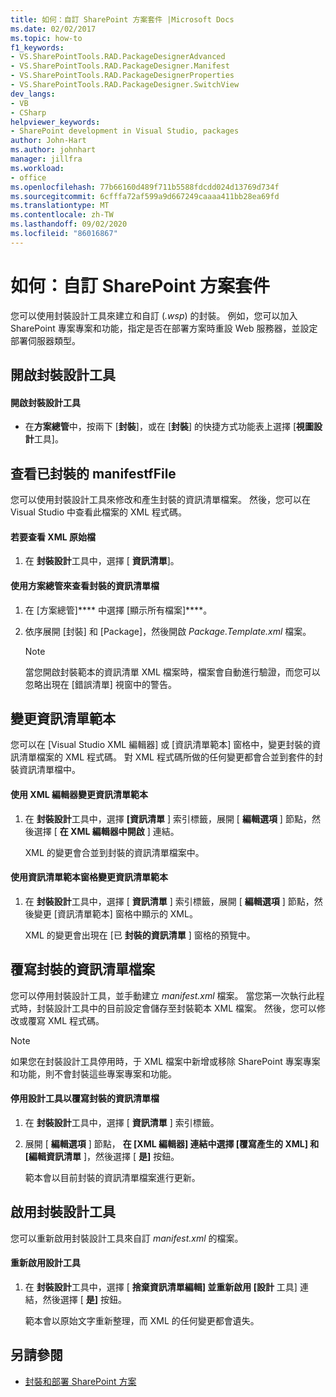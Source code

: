 ```yaml
---
title: 如何：自訂 SharePoint 方案套件 |Microsoft Docs
ms.date: 02/02/2017
ms.topic: how-to
f1_keywords:
- VS.SharePointTools.RAD.PackageDesignerAdvanced
- VS.SharePointTools.RAD.PackageDesigner.Manifest
- VS.SharePointTools.RAD.PackageDesignerProperties
- VS.SharePointTools.RAD.PackageDesigner.SwitchView
dev_langs:
- VB
- CSharp
helpviewer_keywords:
- SharePoint development in Visual Studio, packages
author: John-Hart
ms.author: johnhart
manager: jillfra
ms.workload:
- office
ms.openlocfilehash: 77b66160d489f711b5588fdcdd024d13769d734f
ms.sourcegitcommit: 6cfffa72af599a9d667249caaaa411bb28ea69fd
ms.translationtype: MT
ms.contentlocale: zh-TW
ms.lasthandoff: 09/02/2020
ms.locfileid: "86016867"
---
```

# <a name="how-to-customize-a-sharepoint-solution-package"></a>如何：自訂 SharePoint 方案套件
  您可以使用封裝設計工具來建立和自訂 (*.wsp*) 的封裝。 例如，您可以加入 SharePoint 專案專案和功能，指定是否在部署方案時重設 Web 服務器，並設定部署伺服器類型。

## <a name="open-the-package-designer"></a>開啟封裝設計工具

#### <a name="to-open-the-package-designer"></a>開啟封裝設計工具

- 在**方案總管**中，按兩下 [**封裝**]，或在 [**封裝**] 的快捷方式功能表上選擇 [**視圖設計**工具]。

## <a name="view-the-packaged-manifestffile"></a>查看已封裝的 manifestfFile
 您可以使用封裝設計工具來修改和產生封裝的資訊清單檔案。 然後，您可以在 Visual Studio 中查看此檔案的 XML 程式碼。

#### <a name="to-view-the-xml-source-file"></a>若要查看 XML 原始檔

1. 在 **封裝設計**工具中，選擇 [ **資訊清單**]。

#### <a name="to-view-the-packaged-manifest-file-by-using-solution-explorer"></a>使用方案總管來查看封裝的資訊清單檔

1. 在 [方案總管]**** 中選擇 [顯示所有檔案]****。

2. 依序展開 [封裝] 和 [Package]，然後開啟 *Package.Template.xml* 檔案。

    > [!NOTE]
    > 當您開啟封裝範本的資訊清單 XML 檔案時，檔案會自動進行驗證，而您可以忽略出現在 [錯誤清單] 視窗中的警告。

## <a name="change-the-manifest-template"></a>變更資訊清單範本
 您可以在 [Visual Studio XML 編輯器] 或 [資訊清單範本] 窗格中，變更封裝的資訊清單檔案的 XML 程式碼。 對 XML 程式碼所做的任何變更都會合並到套件的封裝資訊清單檔中。

#### <a name="to-change-the-manifest-template-by-using-the-xml-editor"></a>使用 XML 編輯器變更資訊清單範本

1. 在 **封裝設計**工具中，選擇 **[資訊清單** ] 索引標籤，展開 [ **編輯選項** ] 節點，然後選擇 [ **在 XML 編輯器中開啟** ] 連結。

     XML 的變更會合並到封裝的資訊清單檔案中。

#### <a name="to-change-the-manifest-template-by-using-the-manifest-template-pane"></a>使用資訊清單範本窗格變更資訊清單範本

1. 在 **封裝設計**工具中，選擇 [ **資訊清單** ] 索引標籤，展開 [ **編輯選項** ] 節點，然後變更 [資訊清單範本] 窗格中顯示的 XML。

     XML 的變更會出現在 [已 **封裝的資訊清單** ] 窗格的預覽中。

## <a name="overwrite-the-packaged-manifest-file"></a>覆寫封裝的資訊清單檔案
 您可以停用封裝設計工具，並手動建立 *manifest.xml* 檔案。 當您第一次執行此程式時，封裝設計工具中的目前設定會儲存至封裝範本 XML 檔案。 然後，您可以修改或覆寫 XML 程式碼。

> [!NOTE]
> 如果您在封裝設計工具停用時，于 XML 檔案中新增或移除 SharePoint 專案專案和功能，則不會封裝這些專案專案和功能。

#### <a name="to-overwrite-packaged-manifest-file-by-disabling-the-designer"></a>停用設計工具以覆寫封裝的資訊清單檔

1. 在 **封裝設計**工具中，選擇 [ **資訊清單** ] 索引標籤。

2. 展開 [ **編輯選項** ] 節點， **在 [XML 編輯器] 連結中選擇 [覆寫產生的 XML] 和 [編輯資訊清單** ]，然後選擇 [ **是]** 按鈕。

     範本會以目前封裝的資訊清單檔案進行更新。

## <a name="enable-the-package-designer"></a>啟用封裝設計工具
 您可以重新啟用封裝設計工具來自訂 *manifest.xml* 的檔案。

#### <a name="to-re-enable-the-designer"></a>重新啟用設計工具

1. 在 **封裝設計**工具中，選擇 [ **捨棄資訊清單編輯] 並重新啟用 [設計** 工具] 連結，然後選擇 [ **是]** 按鈕。

     範本會以原始文字重新整理，而 XML 的任何變更都會遺失。

## <a name="see-also"></a>另請參閱
- [封裝和部署 SharePoint 方案](../sharepoint/packaging-and-deploying-sharepoint-solutions.md)
